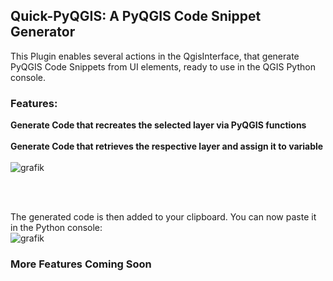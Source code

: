 ## Quick-PyQGIS: A PyQGIS Code Snippet Generator

This Plugin enables several actions in the QgisInterface, that generate PyQGIS Code Snippets from UI elements, ready to use in the QGIS Python console.

### Features:
**Generate Code that recreates the selected layer via PyQGIS functions**
<br><br>
**Generate Code that retrieves the respective layer and assign it to variable**
<br><br>
![grafik](https://github.com/user-attachments/assets/c35c3dd7-8566-4b23-a4bf-c627c3a7ddd3)

<br><br>

The generated code is then added to your clipboard. You can now paste it in the Python console:<br>
![grafik](https://github.com/user-attachments/assets/ea1c3688-7319-4e9a-b8c7-13e64b6722cf)


### More Features Coming Soon

